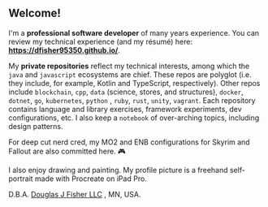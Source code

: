 <!--
**dfisher95350/dfisher95350** is a ✨ _special_ ✨ repository because its `README.md` (this file) appears on your GitHub profile.

Here are some ideas to get you started:

- 🔭 I’m currently working on ...
- 🌱 I’m currently learning ...
- 👯 I’m looking to collaborate on ...
- 🤔 I’m looking for help with ...
- 💬 Ask me about ...
- 📫 How to reach me: ...
- 😄 Pronouns: ...
- ⚡ Fun fact: ...
-->

## Welcome!

I'm a **professional software developer** of many years experience. You can review my technical experience (and my
résumé) here: **https://dfisher95350.github.io/**.

My **private repositories** reflect my technical interests, among which the `java` and `javascript` ecosystems are
chief. These repos are polyglot (i.e. they include, for example, Kotlin and TypeScript, respectively). Other repos
include `blockchain`, `cpp`, `data` (science, stores, and structures), `docker`, `dotnet`, `go`, `kubernetes`, `python`
, `ruby`, `rust`, `unity`, `vagrant`. Each repository contains language and library exercises, framework experiments,
dev configurations, etc. I also keep a `notebook` of over-arching topics, including design patterns.

For deep cut nerd cred, my MO2 and ENB configurations for Skyrim and Fallout are also committed here. :video_game:

I also enjoy drawing and painting. My profile picture is a freehand self-portrait made with Procreate on iPad Pro.

D.B.A. [Douglas J Fisher LLC](https://mblsportal.sos.state.mn.us/Business/SearchDetails?filingGuid=fc8671b3-91d4-e011-a886-001ec94ffe7f)
, MN, USA.

